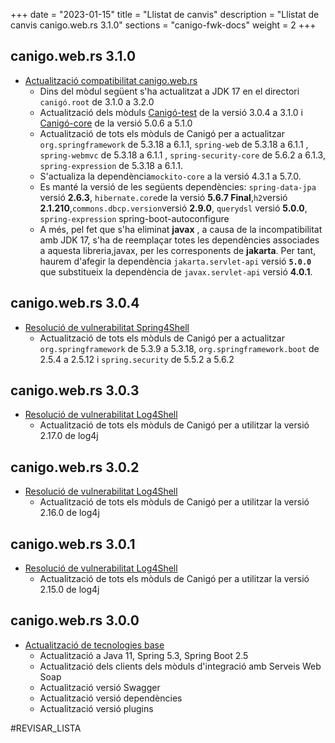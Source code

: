+++
date        = "2023-01-15"
title       = "Llistat de canvis"
description = "Llistat de canvis canigo.web.rs 3.1.0"
sections    = "canigo-fwk-docs"
weight		= 2
+++

## canigo.web.rs 3.1.0

- [Actualització compatibilitat canigo.web.rs](/noticies/2023-01-15-CAN-actualitzacio-canigo-3_1_0/)
  - Dins del mòdul següent s'ha actualitzat a JDK 17 en el directori `canigó.root` de 3.1.0 a 3.2.0
  - Actualització dels mòduls [Canigó-test](
       /plataformes/canigo/documentacio-llibreries/canigo.test/3.1.0/) de la versió 3.0.4 a 3.1.0 i [Canigó-core](
       /plataformes/canigo/documentacio-llibreries/canigo.core/5.1.0/) de la versió 5.0.6 a 5.1.0
  -  Actualització de tots els mòduls de Canigó per a actualitzar `org.springframework` de 5.3.18 a 6.1.1,
     `spring-web` de 5.3.18 a 6.1.1 , `spring-webmvc` de 5.3.18 a 6.1.1 , `spring-security-core` de 5.6.2 a 6.1.3,
     `spring-expression` de 5.3.18 a 6.1.1.
  -  S'actualiza la dependència`mockito-core` a la versió 4.3.1 a 5.7.0.
  -  Es manté la versió de les següents dependències: `spring-data-jpa` versió **2.6.3**,
    `hibernate.core`de la versió  **5.6.7 Final**,`h2`versió **2.1.210**,`commons.dbcp.version`versió **2.9.0**,
    `querydsl` versió **5.0.0**, `spring-expression`    spring-boot-autoconfigure
  -  A més, pel fet que s'ha eliminat **javax** , a causa de la incompatibilitat amb JDK 17,
     s'ha de reemplaçar totes les dependències associades a aquesta libreria,javax, per les corresponents de **jakarta**.
     Per tant, haurem d'afegir la dependència `jakarta.servlet-api` versió **`5.0.0`** que substitueix la dependència de
     `javax.servlet-api` versió **4.0.1**.
## canigo.web.rs 3.0.4

- [Resolució de vulnerabilitat Spring4Shell](/noticies/2022-04-13-CAN-actualitzacio-canigo-3_6_4/)
   - Actualització de tots els mòduls de Canigó per a actualitzar `org.springframework` de 5.3.9 a 5.3.18,
   `org.springframework.boot` de 2.5.4 a 2.5.12 i `spring.security` de 5.5.2 a 5.6.2

## canigo.web.rs 3.0.3

- [Resolució de vulnerabilitat Log4Shell](/noticies/2021-12-27-CAN-actualitzacio-canigo-3_4_9_3_6_3/)
   - Actualització de tots els mòduls de Canigó per a utilitzar la versió 2.17.0 de log4j

## canigo.web.rs 3.0.2

- [Resolució de vulnerabilitat Log4Shell](/noticies/2021-12-17-CAN-actualitzacio-canigo-3_4_8_3_6_2/)
   - Actualització de tots els mòduls de Canigó per a utilitzar la versió 2.16.0 de log4j

## canigo.web.rs 3.0.1

- [Resolució de vulnerabilitat Log4Shell](/noticies/2021-12-13-CAN-actualitzacio-canigo-3_4_7_3_6_1/)
   - Actualització de tots els mòduls de Canigó per a utilitzar la versió 2.15.0 de log4j

## canigo.web.rs 3.0.0

- [Actualització de tecnologies base](/noticies/2021-10-25-CAN-actualitzacio-canigo-3_6_0/)
   - Actualització a Java 11, Spring 5.3, Spring Boot 2.5
   - Actualització dels clients dels mòduls d'integració amb Serveis Web Soap
   - Actualització versió Swagger
   - Actualització versió dependències
   - Actualització versió plugins

#REVISAR_LISTA